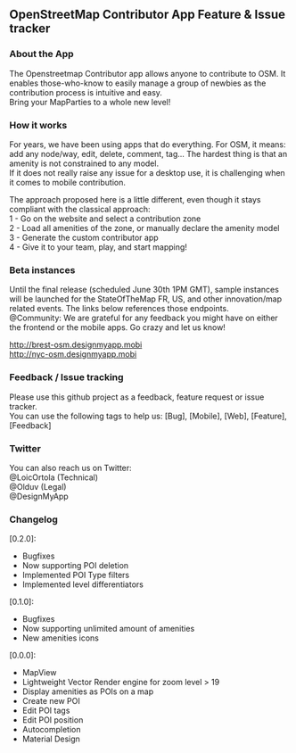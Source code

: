 ## OpenStreetMap Contributor App Feature & Issue tracker

### About the App
The Openstreetmap Contributor app allows anyone to contribute to OSM. It enables those-who-know to easily manage a group of newbies as the contribution process is intuitive and easy.  
Bring your MapParties to a whole new level!  

### How it works
For years, we have been using apps that do everything. For OSM, it means: add any node/way, edit, delete, comment, tag...
The hardest thing is that an amenity is not constrained to any model.  
If it does not really raise any issue for a desktop use, it is challenging when it comes to mobile contribution.  

The approach proposed here is a little different, even though it stays compliant with the classical approach:  
 1 - Go on the website and select a contribution zone  
 2 - Load all amenities of the zone, or manually declare the amenity model  
 3 - Generate the custom contributor app  
 4 - Give it to your team, play, and start mapping!  

### Beta instances
Until the final release (scheduled June 30th 1PM GMT), sample instances will be launched for the StateOfTheMap FR, US, and other innovation/map related events. The links below references those endpoints.  
@Community: We are grateful for any feedback you might have on either the frontend or the mobile apps. Go crazy and let us know!

http://brest-osm.designmyapp.mobi  
http://nyc-osm.designmyapp.mobi  

### Feedback / Issue tracking
Please use this github project as a feedback, feature request or issue tracker.  
You can use the following tags to help us: [Bug], [Mobile], [Web], [Feature], [Feedback]  

### Twitter
You can also reach us on Twitter:  
@LoicOrtola  (Technical)  
@Olduv  (Legal)  
@DesignMyApp   

### Changelog

[0.2.0]:  
 - Bugfixes
 - Now supporting POI deletion
 - Implemented POI Type filters
 - Implemented level differentiators

[0.1.0]:  
 - Bugfixes
 - Now supporting unlimited amount of amenities
 - New amenities icons
 
[0.0.0]:
 - MapView
 - Lightweight Vector Render engine for zoom level > 19
 - Display amenities as POIs on a map
 - Create new POI
 - Edit POI tags
 - Edit POI position
 - Autocompletion
 - Material Design

